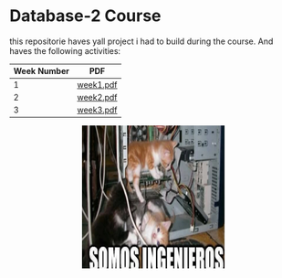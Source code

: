 # Database-2 Course 
this repositorie haves yall project i had to build during the course. And haves the following activities:

| Week Number       | PDF                                                               |
| ----------------- | ------------------------------------------------------------------ |
| 1 | [week1.pdf](/week1/Laboratorio1-%20Angel%20Gabriel%20Ortega.pdf) |
| 2 | [week2.pdf](/week2/C.2%20Laboratorio%20Semana%202-%20Angel%20Gabriel%20Ortega.pdf) |
| 3 | [week3.pdf](/HospitalBack/C.3%20Laboratorio%20Semana%203-%20Angel%20Gabriel%20Ortega.pdf) |

<p align="center">
  <img src="/WeAreEngineers.png" alt="We Are Engineers" width="250" height="250">
</p>